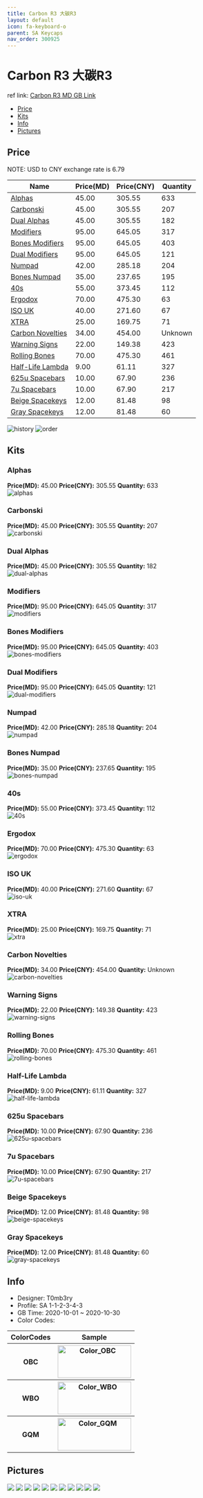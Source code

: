 ```yaml
---
title: Carbon R3 大碳R3
layout: default
icon: fa-keyboard-o
parent: SA Keycaps
nav_order: 300925
---
```


# Carbon R3 大碳R3

ref link: [Carbon R3 MD GB Link](https://drop.com/buy/carbon)  
* [Price](#price)  
* [Kits](#kits)  
* [Info](#info)  
* [Pictures](#pictures)  


## Price  

NOTE: USD to CNY exchange rate is 6.79

| Name          | Price(MD)    |  Price(CNY) | Quantity |
| ------------- | ------------ |  ---------- | -------- |
|[Alphas](#alphas)|45.00|305.55|633|
|[Carbonski](#carbonski)|45.00|305.55|207|
|[Dual Alphas](#dual-alphas)|45.00|305.55|182|
|[Modifiers](#modifiers)|95.00|645.05|317|
|[Bones Modifiers](#bones-modifiers)|95.00|645.05|403|
|[Dual Modifiers](#dual-modifiers)|95.00|645.05|121|
|[Numpad](#numpad)|42.00|285.18|204|
|[Bones Numpad](#bones-numpad)|35.00|237.65|195|
|[40s](#40s)|55.00|373.45|112|
|[Ergodox](#ergodox)|70.00|475.30|63|
|[ISO UK](#iso-uk)|40.00|271.60|67|
|[XTRA](#xtra)|25.00|169.75|71|
|[Carbon Novelties](#carbon-novelties)|34.00|454.00|Unknown|
|[Warning Signs](#warning-signs)|22.00|149.38|423|
|[Rolling Bones](#rolling-bones)|70.00|475.30|461|
|[Half-Life Lambda](#half-life-lambda)|9.00|61.11|327|
|[625u Spacebars](#625u-spacebars)|10.00|67.90|236|
|[7u Spacebars](#7u-spacebars)|10.00|67.90|217|
|[Beige Spacekeys](#beige-spacekeys)|12.00|81.48|98|
|[Gray Spacekeys](#gray-spacekeys)|12.00|81.48|60|

<img src="{{ 'assets/images/sa-keycaps/carbonr3/history.png' | relative_url }}" alt="history" class="image featured">
<img src="{{ 'assets/images/sa-keycaps/carbonr3/order.png' | relative_url }}" alt="order" class="image featured">

## Kits  
### Alphas  
**Price(MD):** 45.00    **Price(CNY):** 305.55    **Quantity:** 633  
<img src="{{ 'assets/images/sa-keycaps/carbonr3/kits_pics/alphas.jpg' | relative_url }}" alt="alphas" class="image featured">

### Carbonski  
**Price(MD):** 45.00    **Price(CNY):** 305.55    **Quantity:** 207  
<img src="{{ 'assets/images/sa-keycaps/carbonr3/kits_pics/carbonski.jpg' | relative_url }}" alt="carbonski" class="image featured">

### Dual Alphas  
**Price(MD):** 45.00    **Price(CNY):** 305.55    **Quantity:** 182  
<img src="{{ 'assets/images/sa-keycaps/carbonr3/kits_pics/dual-alphas.jpg' | relative_url }}" alt="dual-alphas" class="image featured">

### Modifiers  
**Price(MD):** 95.00    **Price(CNY):** 645.05    **Quantity:** 317  
<img src="{{ 'assets/images/sa-keycaps/carbonr3/kits_pics/modifiers.jpg' | relative_url }}" alt="modifiers" class="image featured">

### Bones Modifiers  
**Price(MD):** 95.00    **Price(CNY):** 645.05    **Quantity:** 403  
<img src="{{ 'assets/images/sa-keycaps/carbonr3/kits_pics/bones-modifiers.jpg' | relative_url }}" alt="bones-modifiers" class="image featured">

### Dual Modifiers  
**Price(MD):** 95.00    **Price(CNY):** 645.05    **Quantity:** 121  
<img src="{{ 'assets/images/sa-keycaps/carbonr3/kits_pics/dual-modifiers.jpg' | relative_url }}" alt="dual-modifiers" class="image featured">

### Numpad  
**Price(MD):** 42.00    **Price(CNY):** 285.18    **Quantity:** 204  
<img src="{{ 'assets/images/sa-keycaps/carbonr3/kits_pics/numpad.jpg' | relative_url }}" alt="numpad" class="image featured">

### Bones Numpad  
**Price(MD):** 35.00    **Price(CNY):** 237.65    **Quantity:** 195  
<img src="{{ 'assets/images/sa-keycaps/carbonr3/kits_pics/bones-numpad.jpg' | relative_url }}" alt="bones-numpad" class="image featured">

### 40s  
**Price(MD):** 55.00    **Price(CNY):** 373.45    **Quantity:** 112  
<img src="{{ 'assets/images/sa-keycaps/carbonr3/kits_pics/40s.jpg' | relative_url }}" alt="40s" class="image featured">

### Ergodox  
**Price(MD):** 70.00    **Price(CNY):** 475.30    **Quantity:** 63  
<img src="{{ 'assets/images/sa-keycaps/carbonr3/kits_pics/ergodox.jpg' | relative_url }}" alt="ergodox" class="image featured">

### ISO UK  
**Price(MD):** 40.00    **Price(CNY):** 271.60    **Quantity:** 67  
<img src="{{ 'assets/images/sa-keycaps/carbonr3/kits_pics/iso-uk.jpg' | relative_url }}" alt="iso-uk" class="image featured">

### XTRA  
**Price(MD):** 25.00    **Price(CNY):** 169.75    **Quantity:** 71  
<img src="{{ 'assets/images/sa-keycaps/carbonr3/kits_pics/xtra.jpg' | relative_url }}" alt="xtra" class="image featured">

### Carbon Novelties  
**Price(MD):** 34.00    **Price(CNY):** 454.00    **Quantity:** Unknown  
<img src="{{ 'assets/images/sa-keycaps/carbonr3/kits_pics/carbon-novelties.jpg' | relative_url }}" alt="carbon-novelties" class="image featured">

### Warning Signs  
**Price(MD):** 22.00    **Price(CNY):** 149.38    **Quantity:** 423  
<img src="{{ 'assets/images/sa-keycaps/carbonr3/kits_pics/warning-signs.jpg' | relative_url }}" alt="warning-signs" class="image featured">

### Rolling Bones  
**Price(MD):** 70.00    **Price(CNY):** 475.30    **Quantity:** 461  
<img src="{{ 'assets/images/sa-keycaps/carbonr3/kits_pics/rolling-bones.jpg' | relative_url }}" alt="rolling-bones" class="image featured">

### Half-Life Lambda  
**Price(MD):** 9.00    **Price(CNY):** 61.11    **Quantity:** 327  
<img src="{{ 'assets/images/sa-keycaps/carbonr3/kits_pics/half-life-lambda.jpg' | relative_url }}" alt="half-life-lambda" class="image featured">

### 625u Spacebars  
**Price(MD):** 10.00    **Price(CNY):** 67.90    **Quantity:** 236  
<img src="{{ 'assets/images/sa-keycaps/carbonr3/kits_pics/625u-spacebars.jpg' | relative_url }}" alt="625u-spacebars" class="image featured">

### 7u Spacebars  
**Price(MD):** 10.00    **Price(CNY):** 67.90    **Quantity:** 217  
<img src="{{ 'assets/images/sa-keycaps/carbonr3/kits_pics/7u-spacebars.jpg' | relative_url }}" alt="7u-spacebars" class="image featured">

### Beige Spacekeys  
**Price(MD):** 12.00    **Price(CNY):** 81.48    **Quantity:** 98  
<img src="{{ 'assets/images/sa-keycaps/carbonr3/kits_pics/beige-spacekeys.jpg' | relative_url }}" alt="beige-spacekeys" class="image featured">

### Gray Spacekeys  
**Price(MD):** 12.00    **Price(CNY):** 81.48    **Quantity:** 60  
<img src="{{ 'assets/images/sa-keycaps/carbonr3/kits_pics/gray-spacekeys.jpg' | relative_url }}" alt="gray-spacekeys" class="image featured">


## Info  
* Designer: T0mb3ry  
* Profile: SA 1-1-2-3-4-3  
* GB Time: 2020-10-01 ~ 2020-10-30  
* Color Codes:  

<table style="width:100%">
  <tr>
    <th>ColorCodes</th>
    <th>Sample</th>
  </tr>
  <tr>
    <th>OBC</th>
    <th><img src="{{ 'assets/images/sa-keycaps/SP_ColorCodes/abs/SP_Abs_ColorCodes_OBC.png' | relative_url }}" alt="Color_OBC" height="75" width="170"></th>
  </tr>
  <tr>
    <th>WBO</th>
    <th><img src="{{ 'assets/images/sa-keycaps/SP_ColorCodes/abs/SP_Abs_ColorCodes_WBO.png' | relative_url }}" alt="Color_WBO" height="75" width="170"></th>
  </tr>
  <tr>
    <th>GQM</th>
    <th><img src="{{ 'assets/images/sa-keycaps/SP_ColorCodes/abs/SP_Abs_ColorCodes_GQM.png' | relative_url }}" alt="Color_GQM" height="75" width="170"></th>
  </tr>
</table>

## Pictures  
<img src="{{ 'assets/images/sa-keycaps/carbonr2/rendering_pics/01_20170518160947.jpg' | relative_url }}" atl="01_20170518160947.jpg" class="image featured">
<img src="{{ 'assets/images/sa-keycaps/carbonr2/rendering_pics/01_20170530164559.jpg' | relative_url }}" atl="01_20170530164559.jpg" class="image featured">
<img src="{{ 'assets/images/sa-keycaps/carbonr2/rendering_pics/02_20170530164559.jpg' | relative_url }}" atl="02_20170530164559.jpg" class="image featured">
<img src="{{ 'assets/images/sa-keycaps/carbonr2/rendering_pics/03_20170530164559.jpg' | relative_url }}" atl="03_20170530164559.jpg" class="image featured">
<img src="{{ 'assets/images/sa-keycaps/carbonr2/rendering_pics/04_20170518160947.jpg' | relative_url }}" atl="04_20170518160947.jpg" class="image featured">
<img src="{{ 'assets/images/sa-keycaps/carbonr2/rendering_pics/04_20170530164602.jpg' | relative_url }}" atl="04_20170530164602.jpg" class="image featured">
<img src="{{ 'assets/images/sa-keycaps/carbonr2/rendering_pics/08_20170530164601.jpg' | relative_url }}" atl="08_20170530164601.jpg" class="image featured">
<img src="{{ 'assets/images/sa-keycaps/carbonr2/rendering_pics/09_20170530164600.jpg' | relative_url }}" atl="09_20170530164600.jpg" class="image featured">
<img src="{{ 'assets/images/sa-keycaps/carbonr2/rendering_pics/11_20170530164600.jpg' | relative_url }}" atl="11_20170530164600.jpg" class="image featured">
<img src="{{ 'assets/images/sa-keycaps/carbonr2/rendering_pics/banner_blank_20170518161011.jpg' | relative_url }}" atl="banner_blank_20170518161011.jpg" class="image featured">
<img src="{{ 'assets/images/sa-keycaps/carbonr2/rendering_pics/pc_blank_20170518161016_20170615112217.jpg' | relative_url }}" atl="pc_blank_20170518161016_20170615112217.jpg" class="image featured">
